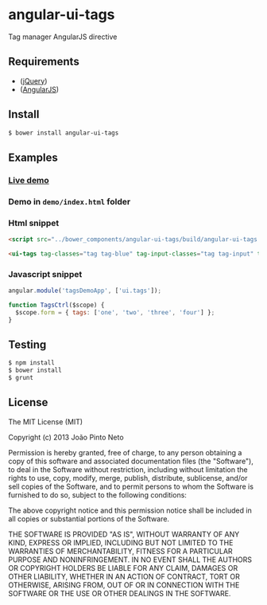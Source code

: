 angular-ui-tags
===============

Tag manager AngularJS directive

## Requirements
- ([jQuery](http://code.jquery.com/jquery-1.10.2.js))
- ([AngularJS](http://code.angularjs.org/1.0.7/angular.js))

## Install

```bash
$ bower install angular-ui-tags
```

## Examples

### [Live demo](http://joaoneto.github.io/ui-tags/)

### Demo in `demo/index.html` folder

### Html snippet

```html
<script src="../bower_components/angular-ui-tags/build/angular-ui-tags.min.js"></script>

<ui-tags tag-classes="tag tag-blue" tag-input-classes="tag tag-input" tag-lightness="white" tag-input-lightness="black" class="row-fluid tags-bucket" tags="form.tags"></ui-tags>
```
### Javascript snippet
```javascript
angular.module('tagsDemoApp', ['ui.tags']);

function TagsCtrl($scope) {
  $scope.form = { tags: ['one', 'two', 'three', 'four'] };
}
```

## Testing

```bash
$ npm install
$ bower install
$ grunt
```

## License
The MIT License (MIT)

Copyright (c) 2013 João Pinto Neto

Permission is hereby granted, free of charge, to any person obtaining a copy
of this software and associated documentation files (the "Software"), to deal
in the Software without restriction, including without limitation the rights
to use, copy, modify, merge, publish, distribute, sublicense, and/or sell
copies of the Software, and to permit persons to whom the Software is
furnished to do so, subject to the following conditions:

The above copyright notice and this permission notice shall be included in
all copies or substantial portions of the Software.

THE SOFTWARE IS PROVIDED "AS IS", WITHOUT WARRANTY OF ANY KIND, EXPRESS OR
IMPLIED, INCLUDING BUT NOT LIMITED TO THE WARRANTIES OF MERCHANTABILITY,
FITNESS FOR A PARTICULAR PURPOSE AND NONINFRINGEMENT. IN NO EVENT SHALL THE
AUTHORS OR COPYRIGHT HOLDERS BE LIABLE FOR ANY CLAIM, DAMAGES OR OTHER
LIABILITY, WHETHER IN AN ACTION OF CONTRACT, TORT OR OTHERWISE, ARISING FROM,
OUT OF OR IN CONNECTION WITH THE SOFTWARE OR THE USE OR OTHER DEALINGS IN
THE SOFTWARE.

